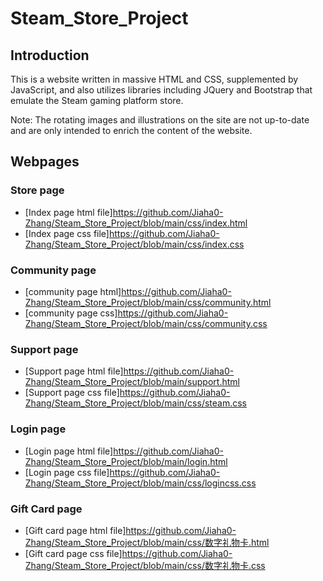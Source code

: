 # Steam_Store_Project

## Introduction
This is a website written in massive HTML and CSS, supplemented by JavaScript, and also utilizes libraries including JQuery and Bootstrap that emulate the Steam gaming platform store. 

Note: The rotating images and illustrations on the site are not up-to-date and are only intended to enrich the content of the website.

## Webpages

### Store page
* [Index page html file]https://github.com/Jiaha0-Zhang/Steam_Store_Project/blob/main/css/index.html
* [Index page css file]https://github.com/Jiaha0-Zhang/Steam_Store_Project/blob/main/css/index.css

### Community page
* [community page html]https://github.com/Jiaha0-Zhang/Steam_Store_Project/blob/main/css/community.html
* [community page css]https://github.com/Jiaha0-Zhang/Steam_Store_Project/blob/main/css/community.css

### Support page
* [Support page html file]https://github.com/Jiaha0-Zhang/Steam_Store_Project/blob/main/support.html
* [Support page css file]https://github.com/Jiaha0-Zhang/Steam_Store_Project/blob/main/css/steam.css

### Login page
* [Login page html file]https://github.com/Jiaha0-Zhang/Steam_Store_Project/blob/main/login.html
* [Login page css file]https://github.com/Jiaha0-Zhang/Steam_Store_Project/blob/main/css/logincss.css

### Gift Card page
* [Gift card page html file]https://github.com/Jiaha0-Zhang/Steam_Store_Project/blob/main/css/数字礼物卡.html
* [Gift card page css file]https://github.com/Jiaha0-Zhang/Steam_Store_Project/blob/main/css/数字礼物卡.css


